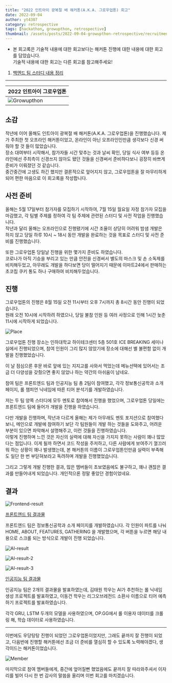 ```yaml
---
title: "2022 인트아이 광복절 배 해커톤(A.K.A. 그로우업톤) 회고"
date: 2022-09-04
author: yt4307
category: retrospective
tags: [hackathon, growupthon, retrospective]
thumbnail: /assets/posts/2022-09-04-growupthon-retrospective/recruitment-poster.png
---
```


* 본 회고록은 기술적 내용에 대한 회고보다는 해커톤 진행에 대한 내용에 대한 회고를 담았습니다.  
기술적 내용에 대한 회고는 다른 회고를 참고해주세요!

1. [백엔드 팀 스터디 내용 정리](https://int-i.github.io/java/2022-09-04/spring-security-login/)
---

| 2022 인트아이 그로우업톤	|
| ----------------------------		|
| ![Growupthon](/assets/posts/2022-09-04-growupthon-retrospective/recruitment-poster.png)	|

## 소감
작년에 이어 올해도 인트아이 광복절 배 해커톤(A.K.A. 그로우업톤)을 진행했습니다. 제가 주최한 첫 오프라인 해커톤이었고, 온라인이 아닌 오프라인인만큼 생각보다 신경 써줘야 할 것 들이 많았습니다.  
장소 대여부터 시작해서, 참가자들 시간 맞추는 것과 날씨 확인, 당일 식사 여부 등등 온라인에선 주최측이 신경쓰지 않아도 됐던 것들을 신경써서 준비하다보니 굉장히 바쁘게 준비가 이뤄졌던 것 같습니다.  
중간중간에 고생도 하긴 했지만 결론적으로 엎어지지 않고, 그로우업톤을 잘 마무리하게 되어 편한 마음으로 이 회고록을 작성합니다.


## 사전 준비
올해는 5월 17일부터 참가자를 모집하기 시작하여, 7월 15일 월요일 자정 참가자 모집을 마감했고,
각 팀별 주제를 정하여 각 팀 주제에 관련된 스터디 및 사전 작업을 진행했습니다.  
작년과 달리 올해는 오프라인으로 진행됐기에 시간 조율이 상당히 어려워 밤샘 개발은 하지 않고 당일 하루 10시 ~ 18시 동안 개발을 완료하는 것을 목표로 스터디 및 사전 준비를 진행했습니다.

또한 그로우업톤 당일날 진행을 위한 몇가지 준비도 하였습니다.  
코로나가 아직 기승을 부리고 있는 만큼 안전을 신경써서 별도의 마스크 및 손 소독제를 비치해두었고, 아무래도 개발을 하다보면 당이 떨어지기 때문에 이마트24에서 판매하는 초코칩 쿠키 통도 하나 구매하여 비치해두었습니다.


## 진행
그로우업톤의 진행은 8월 15일 오전 11시부터 오후 7시까지 총 8시간 동안 진행이 되었습니다.  
원래 오전 10시에 시작하려 하였으나, 당일 불참 인원 등 여러 사정으로 인해 1시간 늦춘 11시에 시작하게 되었습니다.

![Place](/assets/posts/2022-09-04-growupthon-retrospective/place.jpg)

그로우업톤 진행 장소는 인하대학교 하이테크센터 5층 501호 ICE BREAKING 세미나실에서 진행되었으며, 참여 인원이 그리 많지 않았기에 장소에 대해선 별 불편함 없이 개발을 진행했었습니다.

이 날 점심으론 후문 바로 앞에 있는 지지고를 사와서 먹었는데 메뉴선택에 있어서는 조금 더 다양성을 갖췄으면 좋지 않았나 하는 약간의 아쉬움이 남네요.

참여 팀은 프론트엔드 팀과 인공지능 팀 총 2팀이 참여했고, 각각 정보통신공학과 소개 페이지, 롤 챔피언 닉네임에 따른 티어 분석기를 개발하였습니다.

저는 두 팀 양쪽 스터디에 모두 멘토로 참여해서 진행을 했었으며, 그로우업톤 당일에는 프론트엔드 팀에 들어가 개발을 진행을 하였습니다.

다만 개발을 진행하며, 작년과 다르게 올해는 제가 아무래도 멘토 포지션으로 참여했다보니, 메인으로 개발에 참여하기 보단 각 팀원들이 개발 하는 것들을 도와주고, 어려운 부분이 있으면 파악해서 설명해주고, 이런 것들을 진행하였습니다.  
이렇게 진행하며 느낀 것은 자신의 실력에 대해 자신을 가지지 못하는 사람이 꽤나 많았다는 점입니다. 이게 될까 하면서 코드 작성을 주저하고, 다른 사람에게 보여주기 껄끄러워 하는 상황이 꽤나 발생했는데, 본 해커톤의 이름이 그로우업톤인만큼 실력이 부족해도 일단 한 번 부딛혀보라고 독려하며 개발을 진행했었습니다.

그리고 그렇게 개발 진행한 결과, 많은 멤버들이 초보였음에도 불구하고, 꽤나 괜찮은 결과를 만들어내게 되었습니다. 개인적으론 정말 좋았던 경험이었네요.


## 결과
![Frontend-result](/assets/posts/2022-09-04-growupthon-retrospective/frontend-result.jpg)

[프론트엔드 팀 결과물](https://growupthon-frontend.netlify.app/)

프론트엔드 팀은 정보통신공학과 소개 페이지를 개발하였습니다.
각 인원이 파트를 나눠 HOME, ABOUT, FEATURES, GATHERING 을 개발했으며, 각 버튼을 누르면 해당 내용으로 스크롤 되는 방식으로 개발이 진행 되었습니다.

![AI-result](/assets/posts/2022-09-04-growupthon-retrospective/AI-result.jpg)

![AI-result-2](/assets/posts/2022-09-04-growupthon-retrospective/Ai-result-2.jpg)

![AI-result-3](/assets/posts/2022-09-04-growupthon-retrospective/Ai-result-3.jpg)

[인공지능 팀 결과물](https://drive.google.com/drive/u/2/folders/1ThUTFPpaz9pf3z-RJw563sU8LEFeTHdp)

인공지능 팀은 2개의 결과물을 발표하였는데, 김태원 학우는 AI가 추천하는 롤 닉네임 생성 프로젝트를 발표하였고, 이동건 학우는 리그오브레전드 소환사 이름으로 티어 예측하기 프로젝트를 발표하였습니다.

각각 GRU, LSTM 두개의 모델을 사용하였으며, OP.GG에서 롤 이용자 데이터를 크롤링 해, 학습 데이터로 사용하였습니다.

---

이번에도 우당탕탕 진행이 되었던 그로우업톤이었지만, 그래도 끝까지 잘 진행이 되었고, 다음번에 진행할 해커톤에선 조금 더 준비를 열심히 할 수 있도록 노력해야겠다, 생각이드는 해커톤이었습니다.

![Member](/assets/posts/2022-09-04-growupthon-retrospective/member.jpg)

마지막으로 참여 멤버들에게, 중간에 엎어질뻔 했었음에도 끝까지 잘 따라와주셔서 이자리를 빌어 다시 한 번 감사의 말씀을 올리며 이번 회고를 마치겠습니다.
